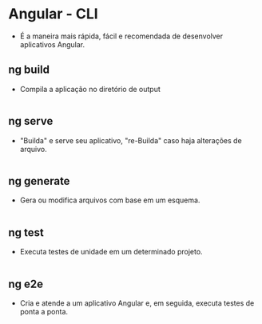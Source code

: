 # Angular - CLI

- É a maneira mais rápida, fácil e recomendada de desenvolver aplicativos Angular.

## ng build

- Compila a aplicação no diretório de output

~~~bash

~~~

## ng serve

- "Builda" e serve seu aplicativo, "re-Builda" caso haja alterações de arquivo.

~~~bash

~~~

## ng generate

- Gera ou modifica arquivos com base em um esquema.

~~~bash

~~~

## ng test

- Executa testes de unidade em um determinado projeto.

~~~bash

~~~

## ng e2e

- Cria e atende a um aplicativo Angular e, em seguida, executa testes de ponta a ponta.

~~~bash

~~~


